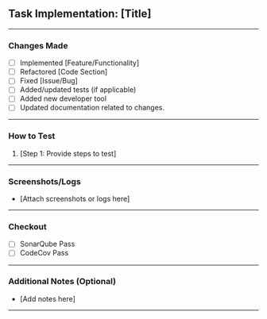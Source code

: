 ## Task Implementation: [Title]

<!-- Briefly describe the purpose of this PR and what it accomplishes. -->

---

### **Changes Made**
<!-- List all key changes in this PR. -->
- [ ] Implemented [Feature/Functionality]
- [ ] Refactored [Code Section]
- [ ] Fixed [Issue/Bug]
- [ ] Added/updated tests (if applicable)
- [ ] Added new developer tool
- [ ] Updated documentation related to changes.
<!-- Add more to the list if you did something else. -->

---
### **How to Test**
<!-- Provide clear steps to test the implementation. -->
1. [Step 1: Provide steps to test]

---

### **Screenshots/Logs**
<!-- Attach any relevant screenshots or logs for verification. -->
- [Attach screenshots or logs here]

---

### **Checkout**
<!-- Attach any relevant checkouts to complete in order for the PR to be merged. -->

- [ ] SonarQube Pass
- [ ] CodeCov Pass

---

### **Additional Notes (Optional)**
<!-- Any extra information or future considerations for this task. -->
- [Add notes here]

---

